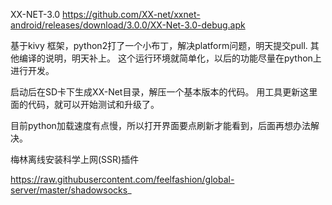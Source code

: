 XX-NET-3.0
https://github.com/XX-net/xxnet-android/releases/download/3.0.0/XX-Net-3.0-debug.apk

基于kivy 框架，python2打了一个小布丁，解决platform问题，明天提交pull.
其他编译的说明，明天补上。
这个运行环境就简单化，以后的功能尽量在python上进行开发。

启动后在SD卡下生成XX-Net目录，解压一个基本版本的代码。
用工具更新这里面的代码，就可以开始测试和升级了。

目前python加载速度有点慢，所以打开界面要点刷新才能看到，后面再想办法解决。

梅林离线安装科学上网(SSR)插件

https://raw.githubusercontent.com/feelfashion/global-server/master/shadowsocks_










